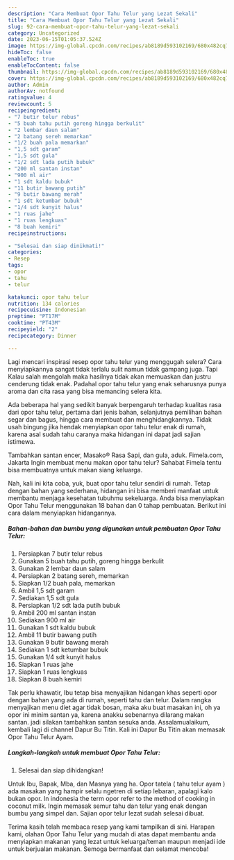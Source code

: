 ```yaml
---
description: "Cara Membuat Opor Tahu Telur yang Lezat Sekali"
title: "Cara Membuat Opor Tahu Telur yang Lezat Sekali"
slug: 92-cara-membuat-opor-tahu-telur-yang-lezat-sekali
category: Uncategorized
date: 2023-06-15T01:05:37.524Z
image: https://img-global.cpcdn.com/recipes/ab8189d593102169/680x482cq70/opor-tahu-telur-foto-resep-utama.jpg
hideToc: false
enableToc: true
enableTocContent: false
thumbnail: https://img-global.cpcdn.com/recipes/ab8189d593102169/680x482cq70/opor-tahu-telur-foto-resep-utama.jpg
cover: https://img-global.cpcdn.com/recipes/ab8189d593102169/680x482cq70/opor-tahu-telur-foto-resep-utama.jpg
author: Admin
authorAv: notfound
ratingvalue: 4
reviewcount: 5
recipeingredient:
- "7 butir telur rebus"
- "5 buah tahu putih goreng hingga berkulit"
- "2 lembar daun salam"
- "2 batang sereh memarkan"
- "1/2 buah pala memarkan"
- "1,5 sdt garam"
- "1,5 sdt gula"
- "1/2 sdt lada putih bubuk"
- "200 ml santan instan"
- "900 ml air"
- "1 sdt kaldu bubuk"
- "11 butir bawang putih"
- "9 butir bawang merah"
- "1 sdt ketumbar bubuk"
- "1/4 sdt kunyit halus"
- "1 ruas jahe"
- "1 ruas lengkuas"
- "8 buah kemiri"
recipeinstructions:

- "Selesai dan siap dinikmati!"
categories:
- Resep
tags:
- opor
- tahu
- telur

katakunci: opor tahu telur 
nutrition: 134 calories
recipecuisine: Indonesian
preptime: "PT17M"
cooktime: "PT43M"
recipeyield: "2"
recipecategory: Dinner

---
```



Lagi mencari inspirasi resep opor tahu telur yang menggugah selera? Cara menyiapkannya sangat tidak terlalu sulit namun tidak gampang juga. Tapi Kalau salah mengolah maka hasilnya tidak akan memuaskan dan justru cenderung tidak enak. Padahal opor tahu telur yang enak seharusnya punya aroma dan cita rasa yang bisa memancing selera kita.


Ada beberapa hal yang sedikit banyak berpengaruh terhadap kualitas rasa dari opor tahu telur, pertama dari jenis bahan, selanjutnya pemilihan bahan segar dan bagus, hingga cara membuat dan menghidangkannya. Tidak usah bingung jika hendak menyiapkan opor tahu telur enak di rumah, karena asal sudah tahu caranya maka hidangan ini dapat jadi sajian istimewa.

Tambahkan santan encer, Masako® Rasa Sapi, dan gula, aduk. Fimela.com, Jakarta Ingin membuat menu makan opor tahu telur? Sahabat Fimela tentu bisa membuatnya untuk makan siang keluarga.


Nah, kali ini kita coba, yuk, buat opor tahu telur sendiri di rumah. Tetap dengan bahan yang sederhana, hidangan ini bisa memberi manfaat untuk membantu menjaga kesehatan tubuhmu sekeluarga. Anda bisa menyiapkan Opor Tahu Telur menggunakan 18 bahan dan 0 tahap pembuatan. Berikut ini cara dalam menyiapkan hidangannya.

<!--inarticleads1-->

##### Bahan-bahan dan bumbu yang digunakan untuk pembuatan Opor Tahu Telur:

1. Persiapkan 7 butir telur rebus
1. Gunakan 5 buah tahu putih, goreng hingga berkulit
1. Gunakan 2 lembar daun salam
1. Persiapkan 2 batang sereh, memarkan
1. Siapkan 1/2 buah pala, memarkan
1. Ambil 1,5 sdt garam
1. Sediakan 1,5 sdt gula
1. Persiapkan 1/2 sdt lada putih bubuk
1. Ambil 200 ml santan instan
1. Sediakan 900 ml air
1. Gunakan 1 sdt kaldu bubuk
1. Ambil 11 butir bawang putih
1. Gunakan 9 butir bawang merah
1. Sediakan 1 sdt ketumbar bubuk
1. Gunakan 1/4 sdt kunyit halus
1. Siapkan 1 ruas jahe
1. Siapkan 1 ruas lengkuas
1. Siapkan 8 buah kemiri


Tak perlu khawatir, Ibu tetap bisa menyajikan hidangan khas seperti opor dengan bahan yang ada di rumah, seperti tahu dan telur. Dalam rangka menyajikan menu diet agar tidak bosan, maka aku buat masakan ini, oh ya opor ini minim santan ya, karena anakku sebenarnya dilarang makan santan. jadi silakan tambahkan santan sesuka anda. Assalamualaikum, kembali lagi di channel Dapur Bu Titin. Kali ini Dapur Bu Titin akan memasak Opor Tahu Telur Ayam. 

<!--inarticleads2-->

##### Langkah-langkah untuk membuat Opor Tahu Telur:


1. Selesai dan siap dihidangkan!

Untuk Ibu, Bapak, Mba, dan Masnya yang ha. Opor tatela ( tahu telur ayam ) ada masakan yang hampir selalu ngetren di setiap lebaran, apalagi kalo bukan opor. In indonesia the term opor refer to the method of cooking in coconut milk. Ingin memasak semur tahu dan telur yang enak dengan bumbu yang simpel dan. Sajian opor telur lezat sudah selesai dibuat. 

Terima kasih telah membaca resep yang kami tampilkan di sini. Harapan kami, olahan Opor Tahu Telur yang mudah di atas dapat membantu anda menyiapkan makanan yang lezat untuk keluarga/teman maupun menjadi ide untuk berjualan makanan. Semoga bermanfaat dan selamat mencoba!
